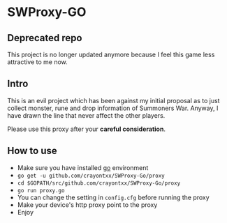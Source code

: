 # SWProxy-GO

## Deprecated repo

This project is no longer updated anymore because I feel this game less
attractive to me now.

## Intro

This is an evil project which has been against my initial proposal as to just
collect monster, rune and drop information of Summoners War. Anyway, I have
drawn the line that never affect the other players.

Please use this proxy after your **careful consideration**.

## How to use

 - Make sure you have installed [go](https://golang.org/) environment
 - `go get -u github.com/crayontxx/SWProxy-Go/proxy`
 - `cd $GOPATH/src/github.com/crayontxx/SWProxy-Go/proxy`
 - `go run proxy.go`
 - You can change the setting in `config.cfg` before running the proxy
 - Make your device's http proxy point to the proxy
 - Enjoy

